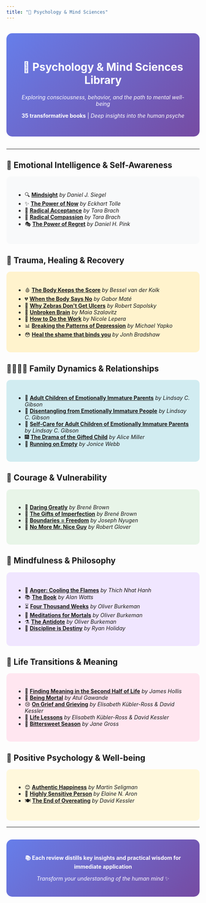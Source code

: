 ```yaml
---
title: "🧠 Psychology & Mind Sciences"
---
```


<div style="text-align: center; margin: 2rem 0; padding: 2rem; background: linear-gradient(135deg, #667eea 0%, #764ba2 100%); border-radius: 15px; color: white;">

# 🧠 Psychology & Mind Sciences Library

*Exploring consciousness, behavior, and the path to mental well-being*

**35 transformative books** | *Deep insights into the human psyche*

</div>

---

## 💭 Emotional Intelligence & Self-Awareness

<div style="background: #f8f9fa; padding: 1.5rem; border-radius: 10px; margin: 1rem 0;">

- 🔍 [**Mindsight**](/books/psyque/mindsight-daniel_j_siegel) *by Daniel J. Siegel*
- ✨ [**The Power of Now**](/books/psyque/the_power_of_now-eckhart_tolle) *by Eckhart Tolle*
- 🤗 [**Radical Acceptance**](/books/psyque/radical_acceptance-tara-brach) *by Tara Brach*
- 💖 [**Radical Compassion**](/books/psyque/radical_compassion-tara_brach) *by Tara Brach*
- 🎭 [**The Power of Regret**](/books/psyque/the_power_of_regret-daniel_h_pink) *by Daniel H. Pink*

</div>

## 💪 Trauma, Healing & Recovery

<div style="background: #fff3cd; padding: 1.5rem; border-radius: 10px; margin: 1rem 0;">

- 🩸 [**The Body Keeps the Score**](/books/psyque/the_body_keeps_the_score-bessel_van_der_kolk) *by Bessel van der Kolk*
- 💔 [**When the Body Says No**](/books/psyque/when_the_body_says_no-gabor-mate) *by Gabor Maté*
- 🦓 [**Why Zebras Don't Get Ulcers**](/books/psyque/why_zebras_don't_get_ulcers-robert_m_sapolsky) *by Robert Sapolsky*
- 🧠 [**Unbroken Brain**](/books/psyque/unbroken_brain-maia_sazalavitz) *by Maia Szalavitz*
- 🔧 [**How to Do the Work**](/books/psyque/how_to_do_the_work-nicole_lepera) *by Nicole Lepera*
- 📊 [**Breaking the Patterns of Depression**](/books/psyque/breaking_the_patterns_of_depression-michael_yapko) *by Michael Yapko*
- 😳 [**Heal the shame that binds you**](/books/psyque/heal_the_shame_that_binds_you-jonh-bradshaw.md) *by Jonh Bradshaw*

</div>

## 👨‍👩‍👧‍👦 Family Dynamics & Relationships

<div style="background: #d1ecf1; padding: 1.5rem; border-radius: 10px; margin: 1rem 0;">

- 👶 [**Adult Children of Emotionally Immature Parents**](/books/psyque/adult_children_of_emotionaly_inmature_parents_lindsay_gibson) *by Lindsay C. Gibson*
- 🚪 [**Disentangling from Emotionally Immature People**](/books/psyque/disentangling_from_eips-lindsay_gibson) *by Lindsay C. Gibson*
- 🤗 [**Self-Care for Adult Children of Emotionally Immature Parents**](/books/psyque/self_care_for_acoeip-lindsay_c_gibson) *by Lindsay C. Gibson*
- 🎆 [**The Drama of the Gifted Child**](/books/psyque/the_drama_of_the_gifted_child-alice_miller) *by Alice Miller*
- 🍳 [**Running on Empty**](/books/psyque/running_on_empty-jonice-webb) *by Jonice Webb*

</div>

## 💫 Courage & Vulnerability

<div style="background: #e8f5e8; padding: 1.5rem; border-radius: 10px; margin: 1rem 0;">

- 🦁 [**Daring Greatly**](/books/psyque/daring_greatly-brene-brown) *by Brené Brown*
- 🎁 [**The Gifts of Imperfection**](/books/psyque/the_gifts_of_imperfection-brene-brown) *by Brené Brown*
- 🚪 [**Boundaries = Freedom**](/books/psyque/boundaries_freedom-joseph_nyugen) *by Joseph Nyugen*
- 👑 [**No More Mr. Nice Guy**](/books/psyque/no_more_mr_nice_guy-robert-glover) *by Robert Glover*

</div>

## 🌿 Mindfulness & Philosophy

<div style="background: #f0e6ff; padding: 1.5rem; border-radius: 10px; margin: 1rem 0;">

- 😤 [**Anger: Cooling the Flames**](/books/psyque/anger_cooling_the_flames-thich-naht-hanh) *by Thich Nhat Hanh*
- 📚 [**The Book**](/books/psyque/the_book-alan_watts) *by Alan Watts*
- ⏳ [**Four Thousand Weeks**](/books/psyque/four_thousand_weeks-oliver_burkeman) *by Oliver Burkeman*
- 💭 [**Meditations for Mortals**](/books/psyque/meditations_for_mortals-oliver_burkeman) *by Oliver Burkeman*
- ⚗️ [**The Antidote**](/books/psyque/the_antidote_oliver-burkeman) *by Oliver Burkeman*
- 🎯 [**Discipline is Destiny**](/books/psyque/discipline_is_destiny-ryan-holiday) *by Ryan Holiday*

</div>

## 🌅 Life Transitions & Meaning

<div style="background: #ffe6f0; padding: 1.5rem; border-radius: 10px; margin: 1rem 0;">

- 🌅 [**Finding Meaning in the Second Half of Life**](/books/psyque/finding_meaning_in_the_second_half_of_life) *by James Hollis*
- 🌿 [**Being Mortal**](/books/psyque/being_mortal-atul_gawande) *by Atul Gawande*
- 😢 [**On Grief and Grieving**](/books/psyque/on_grief_and_grieving-elisabeth_kubler) *by Elisabeth Kübler-Ross & David Kessler*
- 🌼 [**Life Lessons**](/books/psyque/life_lessons-elisabeth_kubler-david-kessler) *by Elisabeth Kübler-Ross & David Kessler*
- 🍂 [**Bittersweet Season**](/books/psyque/bittersweet_season-jane_gross) *by Jane Gross*

</div>

## 🌈 Positive Psychology & Well-being

<div style="background: #fff8dc; padding: 1.5rem; border-radius: 10px; margin: 1rem 0;">

- 😊 [**Authentic Happiness**](/books/psyque/authentic_happiness-martin_seligman) *by Martin Seligman*
- 🌺 [**Highly Sensitive Person**](/books/psyque/highly_sensitive_person-elaine_aron) *by Elaine N. Aron*
- 🍽️ [**The End of Overeating**](/books/psyque/the_end_of_overeating-david_kessler) *by David Kessler*

</div>

---

<div style="text-align: center; margin: 2rem 0; padding: 1.5rem; background: linear-gradient(135deg, #667eea 0%, #764ba2 100%); border-radius: 15px; color: white;">

**📚 Each review distills key insights and practical wisdom for immediate application**

*Transform your understanding of the human mind* ✨

</div>